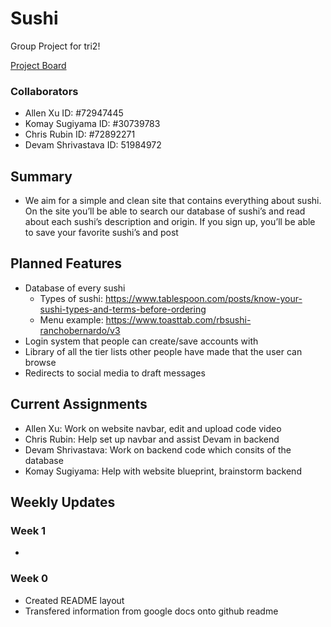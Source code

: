 # Sushi
Group Project for tri2!

[Project Board](https://github.com/zenxha/sushi/projects/1)
### Collaborators
- Allen Xu ID: #72947445
- Komay Sugiyama ID: #30739783
- Chris Rubin ID: #72892271
- Devam Shrivastava ID: 51984972

## Summary
- We aim for a simple and clean site that contains everything about sushi. On the site you’ll be able to search our database of sushi’s and read about each sushi’s description and origin. If you sign up, you’ll be able to save your favorite sushi’s and post 

## Planned Features
- Database of every sushi
  - Types of sushi: https://www.tablespoon.com/posts/know-your-sushi-types-and-terms-before-ordering 
  - Menu example: https://www.toasttab.com/rbsushi-ranchobernardo/v3
- Login system that people can create/save accounts with
- Library of all the tier lists other people have made that the user can browse
- Redirects to social media to draft messages

 ## Current Assignments
 - Allen Xu: Work on website navbar, edit and upload code video
 - Chris Rubin: Help set up navbar and assist Devam in backend
 - Devam Shrivastava: Work on backend code which consits of the database
 - Komay Sugiyama: Help with website blueprint, brainstorm backend
 
 ## Weekly Updates
 ### Week 1
 - 
 ### Week 0
 - Created README layout
 - Transfered information from google docs onto github readme
